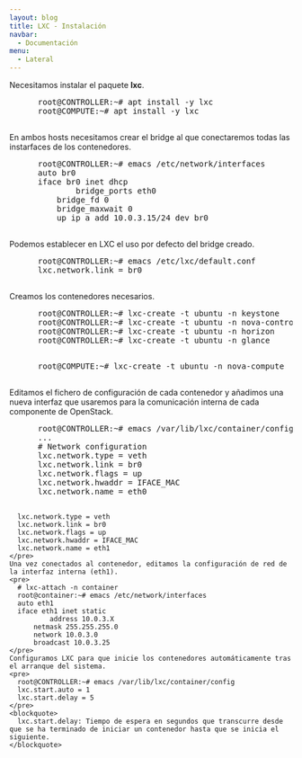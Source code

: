 ```yaml
---
layout: blog
title: LXC - Instalación
navbar:
  - Documentación
menu:
  - Lateral
---
```

<section>
  <p>
    Necesitamos instalar el paquete <b>lxc</b>.
    <pre>
      root@CONTROLLER:~# apt install -y lxc
      root@COMPUTE:~# apt install -y lxc
    </pre>
  </p>
  <p>
    En ambos hosts necesitamos crear el bridge al que conectaremos todas las instarfaces de los contenedores.
    <pre>
      root@CONTROLLER:~# emacs /etc/network/interfaces
      auto br0
      iface br0 inet dhcp
              bridge_ports eth0
	      bridge_fd 0
	      bridge_maxwait 0
	      up ip a add 10.0.3.15/24 dev br0
    </pre>
    Podemos establecer en LXC el uso por defecto del bridge creado.
    <pre>
      root@CONTROLLER:~# emacs /etc/lxc/default.conf
      lxc.network.link = br0
    </pre>
  </p>
  <p>
    Creamos los contenedores necesarios.
    <pre>
      root@CONTROLLER:~# lxc-create -t ubuntu -n keystone
      root@CONTROLLER:~# lxc-create -t ubuntu -n nova-controller
      root@CONTROLLER:~# lxc-create -t ubuntu -n horizon
      root@CONTROLLER:~# lxc-create -t ubuntu -n glance
    </pre>
    <pre>
      root@COMPUTE:~# lxc-create -t ubuntu -n nova-compute
    </pre>
  </p>
  <p>
    Editamos el fichero de configuración de cada contenedor y añadimos una nueva interfaz que usaremos para la comunicación interna de cada componente de OpenStack.
    <pre>
      root@CONTROLLER:~# emacs /var/lib/lxc/container/config
      ...
      # Network configuration
      lxc.network.type = veth
      lxc.network.link = br0
      lxc.network.flags = up
      lxc.network.hwaddr = IFACE_MAC
      lxc.network.name = eth0

      lxc.network.type = veth
      lxc.network.link = br0
      lxc.network.flags = up
      lxc.network.hwaddr = IFACE_MAC
      lxc.network.name = eth1
    </pre>
    Una vez conectados al contenedor, editamos la configuración de red de la interfaz interna (eth1).
    <pre>
      # lxc-attach -n container
      root@container:~# emacs /etc/network/interfaces
      auto eth1
      iface eth1 inet static
              address 10.0.3.X
	      netmask 255.255.255.0
	      network 10.0.3.0
	      broadcast 10.0.3.25
    </pre>
    Configuramos LXC para que inicie los contenedores automáticamente tras el arranque del sistema.
    <pre>
      root@CONTROLLER:~# emacs /var/lib/lxc/container/config
      lxc.start.auto = 1
      lxc.start.delay = 5
    </pre>
    <blockquote>
      lxc.start.delay: Tiempo de espera en segundos que transcurre desde que se ha terminado de iniciar un contenedor hasta que se inicia el siguiente.
    </blockquote>
  </p>
